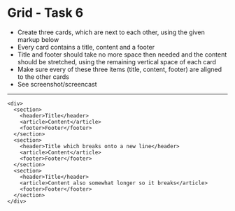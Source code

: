 # Grid - Task 6

- Create three cards, which are next to each other, using the given markup below
- Every card contains a title, content and a footer
- Title and footer should take no more space then needed and the content should
  be stretched, using the remaining vertical space of each card
- Make sure every of these three items (title, content, footer) are aligned to
  the other cards
- See screenshot/screencast

---

    <div>
      <section>
        <header>Title</header>
        <article>Content</article>
        <footer>Footer</footer>
      </section>
      <section>
        <header>Title which breaks onto a new line</header>
        <article>Content</article>
        <footer>Footer</footer>
      </section>
      <section>
        <header>Title</header>
        <article>Content also somewhat longer so it breaks</article>
        <footer>Footer</footer>
      </section>
    </div>
